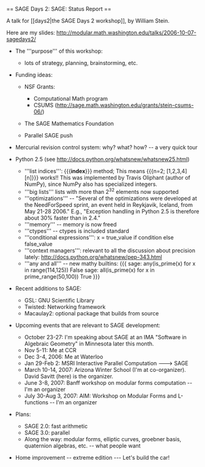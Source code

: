 == SAGE Days 2: SAGE: Status Report ==

A talk for [[days2|the SAGE Days 2 workshop]], by William Stein.

Here are my slides: http://modular.math.washington.edu/talks/2006-10-07-sagedays2/

 * The '''purpose''' of this workshop:
     * lots of strategy, planning, brainstorming, etc.

 * Funding ideas:
     * NSF Grants:
          * Computational Math program
          * CSUMS (http://sage.math.washington.edu/grants/stein-csums-06/)

     * The SAGE Mathematics Foundation

     * Parallel SAGE push

 * Mercurial revision control system: why? what? how? -- a very quick tour

 * Python 2.5 (see http://docs.python.org/whatsnew/whatsnew25.html)
     * '''list indices''': {{{__index__}}} method; This means {{{n=2; [1,2,3,4][n]}}} works!! 
           This was implemented by Travis Oliphant (author of NumPy), since NumPy also has specialized integers.
     * '''big lists''' lists with more than $2^{32}$ elements now supported
     * '''optimizations''' -- "Several of the optimizations were developed at the NeedForSpeed sprint, an event held in Reykjavik, Iceland, from May 21-28 2006."  E.g., "Exception handling in Python 2.5 is therefore about 30% faster than in 2.4."
     * '''memory''' -- memory is now freed
     * '''ctypes''' -- ctypes is included standard
     * '''conditional expressions''': x = true_value if condition else false_value
     * '''context managers''': relevant to all the discussion about precision lately: http://docs.python.org/whatsnew/pep-343.html
     * '''any and all''' -- new mathy builtins: 
{{{
   sage: any(is_prime(x) for x in range(114,125))
   False
   sage: all(is_prime(x) for x in prime_range(50,100))
   True
}}}

 * Recent additions to SAGE:
     * GSL: GNU Scientific Library
     * Twisted: Networking framework
     * Macaulay2: optional package that builds from source

 * Upcoming events that are relevant to SAGE development:
     * October 23-27: I'm speaking about SAGE at an IMA "Software in Algebraic Geometry" in Minnesota later this month.
     * Nov 5-11: Me at CCR
     * Dec 3-4, 2006: Me at Waterloo
     * Jan 29-Feb 2: MSRI Interactive Parallel Computation ---> SAGE
     * March 10-14, 2007: Arizona Winter School (I'm at co-organizer).  David Savitt (here) is the organizer.
     * June 3-8, 2007: Banff workshop on modular forms computation -- I'm an organizer
     * July 30-Aug 3, 2007: AIM: Workshop on Modular Forms and L-functions -- I'm an organizer
     
  * Plans:
     * SAGE 2.0: fast arithmetic
     * SAGE 3.0: parallel
     * Along the way: modular forms, elliptic curves, groebner basis, quaternion algebras, etc. -- what people want
   
  * Home improvement -- extreme edition --- Let's build the car!
